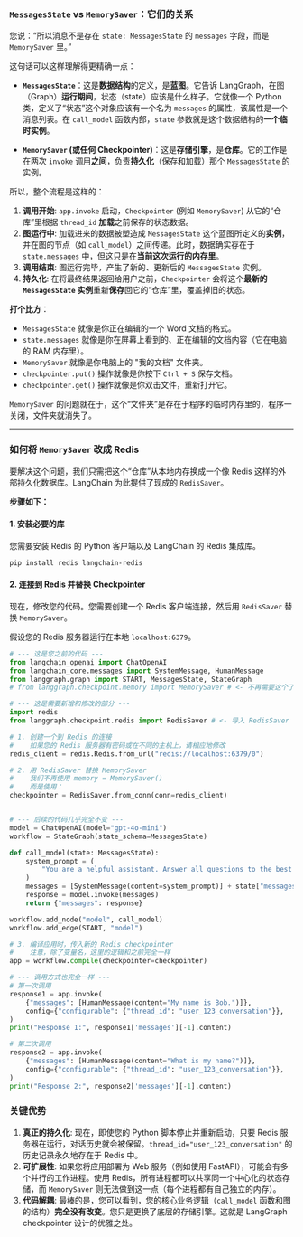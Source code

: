 
### `MessagesState` vs `MemorySaver`：它们的关系

您说：“所以消息不是存在 `state: MessagesState` 的 `messages` 字段，而是 `MemorySaver` 里。”

这句话可以这样理解得更精确一点：

*   **`MessagesState`**：这是**数据结构**的定义，是**蓝图**。它告诉 LangGraph，在图（Graph）**运行期间**，状态（state）应该是什么样子。它就像一个 Python 类，定义了“状态”这个对象应该有一个名为 `messages` 的属性，该属性是一个消息列表。在 `call_model` 函数内部，`state` 参数就是这个数据结构的**一个临时实例**。

*   **`MemorySaver` (或任何 Checkpointer)**：这是**存储引擎**，是**仓库**。它的工作是在两次 `invoke` 调用**之间**，负责**持久化**（保存和加载）那个 `MessagesState` 的实例。

所以，整个流程是这样的：

1.  **调用开始**: `app.invoke` 启动，`Checkpointer` (例如 `MemorySaver`) 从它的“仓库”里根据 `thread_id` **加载**之前保存的状态数据。
2.  **图运行中**: 加载进来的数据被塑造成 `MessagesState` 这个蓝图所定义的**实例**，并在图的节点（如 `call_model`）之间传递。此时，数据确实存在于 `state.messages` 中，但这只是在**当前这次运行的内存里**。
3.  **调用结束**: 图运行完毕，产生了新的、更新后的 `MessagesState` 实例。
4.  **持久化**: 在将最终结果返回给用户之前，`Checkpointer` 会将这个**最新的 `MessagesState` 实例**重新**保存**回它的“仓库”里，覆盖掉旧的状态。

**打个比方**：
*   `MessagesState` 就像是你正在编辑的一个 Word 文档的格式。
*   `state.messages` 就像是你在屏幕上看到的、正在编辑的文档内容（它在电脑的 RAM 内存里）。
*   `MemorySaver` 就像是你电脑上的 "我的文档" 文件夹。
*   `checkpointer.put()` 操作就像是你按下 `Ctrl + S` 保存文档。
*   `checkpointer.get()` 操作就像是你双击文件，重新打开它。

`MemorySaver` 的问题就在于，这个“文件夹”是存在于程序的临时内存里的，程序一关闭，文件夹就消失了。

---

### 如何将 `MemorySaver` 改成 Redis

要解决这个问题，我们只需把这个“仓库”从本地内存换成一个像 Redis 这样的外部持久化数据库。LangChain 为此提供了现成的 `RedisSaver`。

**步骤如下：**

#### 1. 安装必要的库

您需要安装 Redis 的 Python 客户端以及 LangChain 的 Redis 集成库。

```bash
pip install redis langchain-redis
```

#### 2. 连接到 Redis 并替换 Checkpointer

现在，修改您的代码。您需要创建一个 Redis 客户端连接，然后用 `RedisSaver` 替换 `MemorySaver`。

假设您的 Redis 服务器运行在本地 `localhost:6379`。

```python
# --- 这是您之前的代码 ---
from langchain_openai import ChatOpenAI
from langchain_core.messages import SystemMessage, HumanMessage
from langgraph.graph import START, MessagesState, StateGraph
# from langgraph.checkpoint.memory import MemorySaver # <- 不再需要这个了

# --- 这是需要新增和修改的部分 ---
import redis
from langgraph.checkpoint.redis import RedisSaver # <- 导入 RedisSaver

# 1. 创建一个到 Redis 的连接
#    如果您的 Redis 服务器有密码或在不同的主机上，请相应地修改
redis_client = redis.Redis.from_url("redis://localhost:6379/0")

# 2. 用 RedisSaver 替换 MemorySaver
#    我们不再使用 memory = MemorySaver()
#    而是使用：
checkpointer = RedisSaver.from_conn(conn=redis_client)


# --- 后续的代码几乎完全不变 ---
model = ChatOpenAI(model="gpt-4o-mini")
workflow = StateGraph(state_schema=MessagesState)

def call_model(state: MessagesState):
    system_prompt = (
        "You are a helpful assistant. Answer all questions to the best of your ability."
    )
    messages = [SystemMessage(content=system_prompt)] + state["messages"]
    response = model.invoke(messages)
    return {"messages": response}

workflow.add_node("model", call_model)
workflow.add_edge(START, "model")

# 3. 编译应用时，传入新的 Redis checkpointer
#    注意，除了变量名，这里的逻辑和之前完全一样
app = workflow.compile(checkpointer=checkpointer)

# --- 调用方式也完全一样 ---
# 第一次调用
response1 = app.invoke(
    {"messages": [HumanMessage(content="My name is Bob.")]},
    config={"configurable": {"thread_id": "user_123_conversation"}},
)
print("Response 1:", response1['messages'][-1].content)

# 第二次调用
response2 = app.invoke(
    {"messages": [HumanMessage(content="What is my name?")]},
    config={"configurable": {"thread_id": "user_123_conversation"}},
)
print("Response 2:", response2['messages'][-1].content)

```

### 关键优势

1.  **真正的持久化**: 现在，即使您的 Python 脚本停止并重新启动，只要 Redis 服务器在运行，对话历史就会被保留。`thread_id="user_123_conversation"` 的历史记录永久地存在于 Redis 中。
2.  **可扩展性**: 如果您将应用部署为 Web 服务（例如使用 FastAPI），可能会有多个并行的工作进程。使用 Redis，所有进程都可以共享同一个中心化的状态存储，而 `MemorySaver` 则无法做到这一点（每个进程都有自己独立的内存）。
3.  **代码解耦**: 最棒的是，您可以看到，您的核心业务逻辑（`call_model` 函数和图的结构）**完全没有改变**。您只是更换了底层的存储引擎。这就是 LangGraph checkpointer 设计的优雅之处。